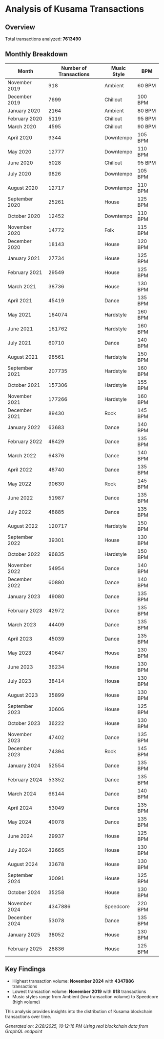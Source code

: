 # Analysis of Kusama Transactions

## Overview
Total transactions analyzed: **7613490**

## Monthly Breakdown

| Month | Number of Transactions | Music Style | BPM |
|-------|------------------------|-------------|-----|
| November 2019 | 918 | Ambient | 60 BPM |
| December 2019 | 7699 | Chillout | 100 BPM |
| January 2020 | 2164 | Ambient | 80 BPM |
| February 2020 | 5119 | Chillout | 95 BPM |
| March 2020 | 4595 | Chillout | 90 BPM |
| April 2020 | 9344 | Downtempo | 105 BPM |
| May 2020 | 12777 | Downtempo | 110 BPM |
| June 2020 | 5028 | Chillout | 95 BPM |
| July 2020 | 9826 | Downtempo | 105 BPM |
| August 2020 | 12717 | Downtempo | 110 BPM |
| September 2020 | 25261 | House | 125 BPM |
| October 2020 | 12452 | Downtempo | 110 BPM |
| November 2020 | 14772 | Folk | 115 BPM |
| December 2020 | 18143 | House | 120 BPM |
| January 2021 | 27734 | House | 125 BPM |
| February 2021 | 29549 | House | 125 BPM |
| March 2021 | 38736 | House | 130 BPM |
| April 2021 | 45419 | Dance | 135 BPM |
| May 2021 | 164074 | Hardstyle | 160 BPM |
| June 2021 | 161762 | Hardstyle | 160 BPM |
| July 2021 | 60710 | Dance | 140 BPM |
| August 2021 | 98561 | Hardstyle | 150 BPM |
| September 2021 | 207735 | Hardstyle | 160 BPM |
| October 2021 | 157306 | Hardstyle | 155 BPM |
| November 2021 | 177266 | Hardstyle | 160 BPM |
| December 2021 | 89430 | Rock | 145 BPM |
| January 2022 | 63683 | Dance | 140 BPM |
| February 2022 | 48429 | Dance | 135 BPM |
| March 2022 | 64376 | Dance | 140 BPM |
| April 2022 | 48740 | Dance | 135 BPM |
| May 2022 | 90630 | Rock | 145 BPM |
| June 2022 | 51987 | Dance | 135 BPM |
| July 2022 | 48885 | Dance | 135 BPM |
| August 2022 | 120717 | Hardstyle | 150 BPM |
| September 2022 | 39301 | House | 130 BPM |
| October 2022 | 96835 | Hardstyle | 150 BPM |
| November 2022 | 54954 | Dance | 140 BPM |
| December 2022 | 60880 | Dance | 140 BPM |
| January 2023 | 49080 | Dance | 135 BPM |
| February 2023 | 42972 | Dance | 135 BPM |
| March 2023 | 44409 | Dance | 135 BPM |
| April 2023 | 45039 | Dance | 135 BPM |
| May 2023 | 40647 | House | 130 BPM |
| June 2023 | 36234 | House | 130 BPM |
| July 2023 | 38414 | House | 130 BPM |
| August 2023 | 35899 | House | 130 BPM |
| September 2023 | 30606 | House | 125 BPM |
| October 2023 | 36222 | House | 130 BPM |
| November 2023 | 47402 | Dance | 135 BPM |
| December 2023 | 74394 | Rock | 145 BPM |
| January 2024 | 52554 | Dance | 135 BPM |
| February 2024 | 53352 | Dance | 135 BPM |
| March 2024 | 66144 | Dance | 140 BPM |
| April 2024 | 53049 | Dance | 135 BPM |
| May 2024 | 49078 | Dance | 135 BPM |
| June 2024 | 29937 | House | 125 BPM |
| July 2024 | 32665 | House | 130 BPM |
| August 2024 | 33678 | House | 130 BPM |
| September 2024 | 30091 | House | 125 BPM |
| October 2024 | 35258 | House | 130 BPM |
| November 2024 | 4347886 | Speedcore | 220 BPM |
| December 2024 | 53078 | Dance | 135 BPM |
| January 2025 | 38052 | House | 130 BPM |
| February 2025 | 28836 | House | 125 BPM |

## Key Findings
- Highest transaction volume: **November 2024** with **4347886** transactions
- Lowest transaction volume: **November 2019** with **918** transactions
- Music styles range from Ambient (low transaction volume) to Speedcore (high volume)

This analysis provides insights into the distribution of Kusama blockchain transactions over time.

*Generated on: 2/28/2025, 10:12:16 PM*
*Using real blockchain data from GraphQL endpoint*
